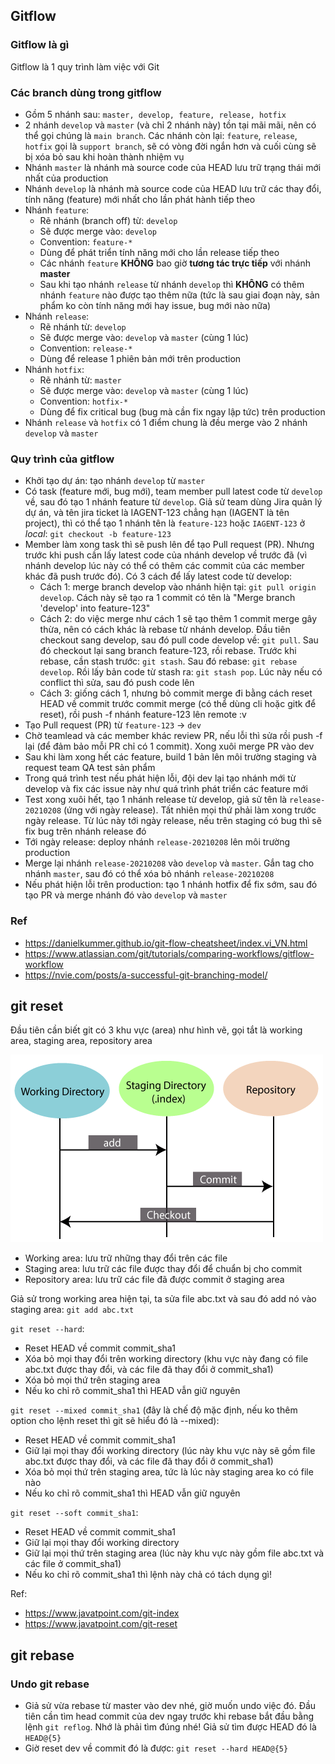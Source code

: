 ## Gitflow
### Gitflow là gì
Gitflow là 1 quy trình làm việc với Git

### Các branch dùng trong gitflow
- Gồm 5 nhánh sau: ```master, develop, feature, release, hotfix```
- 2 nhánh ```develop``` và ```master``` (và chỉ 2 nhánh này) tồn tại mãi mãi, nên có thể gọi chúng là ```main branch```. Các nhánh còn lại: ```feature```, ```release```, ```hotfix``` gọi là ```support branch```, sẽ có vòng đời ngắn hơn và cuối cùng sẽ bị xóa bỏ sau khi hoàn thành nhiệm vụ
- Nhánh ```master``` là nhánh mà source code của HEAD lưu trữ trạng thái mới nhất của production
- Nhánh ```develop``` là nhánh mà source code của HEAD lưu trữ các thay đổi, tính năng (feature) mới nhất cho lần phát hành tiếp theo
- Nhánh ```feature```:
  + Rẽ nhánh (branch off) từ: ```develop```
  + Sẽ được merge vào: ```develop```
  + Convention: ```feature-*```
  + Dùng để phát triển tính năng mới cho lần release tiếp theo
  + Các nhánh ```feature``` **KHÔNG** bao giờ **tương tác trực tiếp** với nhánh **master**
  + Sau khi tạo nhánh ```release``` từ nhánh ```develop``` thì **KHÔNG** có thêm nhánh ```feature``` nào được tạo thêm nữa (tức là sau giai đoạn này, sản phẩm ko còn tính năng mới hay issue, bug mới nào nữa)
- Nhánh ```release```:
  + Rẽ nhánh từ: ```develop```
  + Sẽ được merge vào: ```develop``` và ```master``` (cùng 1 lúc)
  + Convention: ```release-*```
  + Dùng để release 1 phiên bản mới trên production
- Nhánh ```hotfix```:
  + Rẽ nhánh từ: ```master```
  + Sẽ được merge vào: ```develop``` và ```master``` (cùng 1 lúc)
  + Convention: ```hotfix-*```
  + Dùng để fix critical bug (bug mà cần fix ngay lập tức) trên production
- Nhánh ```release``` và ```hotfix``` có 1 điểm chung là đều merge vào 2 nhánh ```develop``` và ```master```

### Quy trình của gitflow
- Khởi tạo dự án: tạo nhánh ```develop``` từ ```master```
- Có task (feature mới, bug mới), team member pull latest code từ ```develop``` về, sau đó tạo 1 nhánh feature từ ```develop```. Giả sử team dùng Jira quản lý dự án, và tên jira ticket là IAGENT-123 chẳng hạn (IAGENT là tên project), thì có thể tạo 1 nhánh tên là ```feature-123``` hoặc ```IAGENT-123``` ở *local*: ```git checkout -b feature-123```
- Member làm xong task thì sẽ push lên để tạo Pull request (PR). Nhưng trước khi push cần lấy latest code của nhánh develop về trước đã (vì nhánh develop lúc này có thể có thêm các commit của các member khác đã push trước đó). Có 3 cách để lấy latest code từ develop:
  + Cách 1: merge branch develop vào nhánh hiện tại: ```git pull origin develop```. Cách này sẽ tạo ra 1 commit có tên là "Merge branch 'develop' into feature-123"
  + Cách 2: do việc merge như cách 1 sẽ tạo thêm 1 commit merge gây thừa, nên có cách khác là rebase từ nhánh develop. Đầu tiên checkout sang develop, sau đó pull code develop về: ```git pull```. Sau đó checkout lại sang branch feature-123, rồi rebase. Trước khi rebase, cần stash trước: ```git stash```. Sau đó rebase: ```git rebase develop```. Rồi lấy bản code từ stash ra: ```git stash pop```. Lúc này nếu có conflict thì sửa, sau đó push code lên
  + Cách 3: giống cách 1, nhưng bỏ commit merge đi bằng cách reset HEAD về commit trước commit merge (có thể dùng cli hoặc gitk để reset), rồi push -f nhánh feature-123 lên remote :v
- Tạo Pull request (PR) từ ```feature-123``` -> ```dev```
- Chờ teamlead và các member khác review PR, nếu lỗi thì sửa rồi push -f lại (để đảm bảo mỗi PR chỉ có 1 commit). Xong xuôi merge PR vào dev
- Sau khi làm xong hết các feature, build 1 bản lên môi trường staging và request team QA test sản phẩm
- Trong quá trình test nếu phát hiện lỗi, đội dev lại tạo nhánh mới từ develop và fix các issue này như quá trình phát triển các feature mới
- Test xong xuôi hết, tạo 1 nhánh release từ develop, giả sử tên là ```release-20210208``` (ứng với ngày release). Tất nhiên mọi thứ phải làm xong trước ngày release. Từ lúc này tới ngày release, nếu trên staging có bug thì sẽ fix bug trên nhánh release đó
- Tới ngày release: deploy nhánh ```release-20210208``` lên môi trường production
- Merge lại nhánh ```release-20210208``` vào ```develop``` và ```master```. Gắn tag cho nhánh ```master```, sau đó có thể xóa bỏ nhánh ```release-20210208```
- Nếu phát hiện lỗi trên production: tạo 1 nhánh hotfix để fix sớm, sau đó tạo PR và merge nhánh đó vào ```develop``` và ```master```

### Ref
- https://danielkummer.github.io/git-flow-cheatsheet/index.vi_VN.html
- https://www.atlassian.com/git/tutorials/comparing-workflows/gitflow-workflow
- https://nvie.com/posts/a-successful-git-branching-model/

## git reset
Đầu tiên cần biết git có 3 khu vực (area) như hình vẽ, gọi tắt là working area, staging area, repository area

![git-index.png](./photos/git-index.png)

- Working area: lưu trữ những thay đổi trên các file
- Staging area: lưu trữ các file được thay đổi để chuẩn bị cho commit
- Repository area: lưu trữ các file đã được commit ở staging area

Giả sử trong working area hiện tại, ta sửa file abc.txt và sau đó add nó vào staging area: ```git add abc.txt```

```git reset --hard```:
- Reset HEAD về commit commit_sha1
- Xóa bỏ mọi thay đổi trên working directory (khu vực này đang có file abc.txt được thay đổi, và các file đã thay đổi ở commit_sha1)
- Xóa bỏ mọi thứ trên staging area
- Nếu ko chỉ rõ commit_sha1 thì HEAD vẫn giữ nguyên

```git reset --mixed commit_sha1``` (đây là chế độ mặc định, nếu ko thêm option cho lệnh reset thì git sẽ hiểu đó là --mixed):
- Reset HEAD về commit commit_sha1
- Giữ lại mọi thay đổi working directory (lúc này khu vực này sẽ gồm file abc.txt được thay đổi, và các file đã thay đổi ở commit_sha1)
- Xóa bỏ mọi thứ trên staging area, tức là lúc này staging area ko có file nào
- Nếu ko chỉ rõ commit_sha1 thì HEAD vẫn giữ nguyên

```git reset --soft commit_sha1```:
- Reset HEAD về commit commit_sha1
- Giữ lại mọi thay đổi working directory
- Giữ lại mọi thứ trên staging area (lúc này khu vực này gồm file abc.txt và các file ở commit_sha1)
- Nếu ko chỉ rõ commit_sha1 thì lệnh này chả có tách dụng gì!

Ref:
- https://www.javatpoint.com/git-index
- https://www.javatpoint.com/git-reset

## git rebase
### Undo git rebase
- Giả sử vừa rebase từ master vào dev nhé, giờ muốn undo việc đó. Đầu tiên cần tìm head commit của dev ngay trước khi rebase bắt đầu bằng lệnh ```git reflog```. Nhớ là phải tìm đúng nhé! Giả sử tìm được HEAD đó là ```HEAD@{5}```
- Giờ reset dev về commit đó là được: ```git reset --hard HEAD@{5}```
